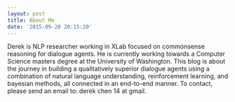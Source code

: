 ```yaml
---
layout: post
title: About Me
date: '2015-09-20 20:15:20'
---
```


Derek is NLP researcher working in XLab focused on commonsense reasoning for dialogue agents.  He is currently working towards a Computer Science masters degree at the University of Washington.  This blog is about the journey in building a qualitatively superior dialogue agents using a combination of natural language understanding, reinforcement learning, and bayesian methods, all connected in an end-to-end manner.  To contact, please send an email to: derek chen 14 at gmail.
